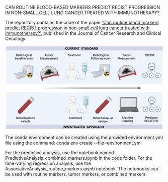 CAN ROUTINE BLOOD-BASED MARKERS PREDICT RECIST PROGRESSION IN NON-SMALL CELL LUNG CANCER TREATED WITH IMMUNOTHERAPY?

The repository contains the code of the paper ['Can routine blood markers predict RECIST progression in non-small cell lung cancer treated with immunotherapy?'](https://doi.org/10.1007/s00432-024-05814-2), published in the Journal of Cancer Research and Clinical Oncology.

![alt text](image.png)

The conda environment can be created using the provided environment.yml file using the command:
conda env create --file=environment.yml

For the predictive analysis, use the notebook named PredictiveAnalysis_combined_markers.ipynb in the code folder. For the time-varying regression analysis, use the AssociativeAnalysis_routine_markers.ipynb notebook. The notebooks can be used with routine markers, tumor markers, or combined markers.






